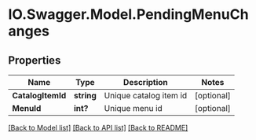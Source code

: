 # IO.Swagger.Model.PendingMenuChanges
## Properties

Name | Type | Description | Notes
------------ | ------------- | ------------- | -------------
**CatalogItemId** | **string** | Unique catalog item id | [optional] 
**MenuId** | **int?** | Unique menu id | [optional] 

[[Back to Model list]](../README.md#documentation-for-models) [[Back to API list]](../README.md#documentation-for-api-endpoints) [[Back to README]](../README.md)

